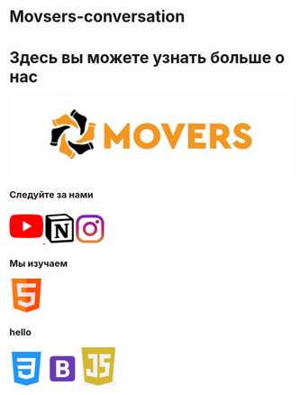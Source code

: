 
# Movsers-conversation
<link rel="stylesheet" href="style.css">
 <h1>Здесь вы можете узнать больше о нас</h1>
<img class="logo" src='img/logo.jpg' width=800px>
<h3>Следуйте за нами</h3>

<a href='https://www.youtube.com/channel/UCXwKhLg1Mi2-DbyORowljqw'> <img src='img/youtube.png' width=60px> </a>
 <a href="https://www.notion.so/MOVERS-da3f54da80ee4df399ed9efe25a78f6b"><img src="img/notion.png" alt="" width=50px></a>
<a href="https://www.instagram.com/movers.kk/"><img src="img/instagram.png" alt="" width="50px"></a>

<h3>Мы изучаем</h3>
<img src='img/html.png' width=60px> <h3>hello</h3>
<img src='img/css-3.png' width=60px>
<img src='img/but.png' width=60px>
<img src='img/js.png' width=60px>

